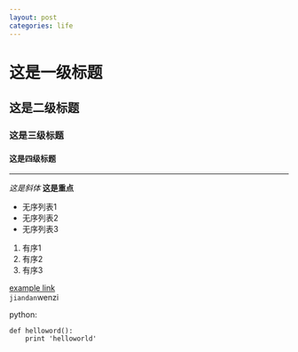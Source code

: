 ```yaml
---
layout: post
categories: life
---
```


# 这是一级标题

## 这是二级标题 ##

### 这是三级标题 ###

#### 这是四级标题 ####

---
*这是斜体*
**这是重点**

+ 无序列表1
+ 无序列表2
+ 无序列表3

1. 有序1
2. 有序2
3. 有序3

[example link](http://www.baidu.com)   
`jiandan`wenzi

python:

    def helloword():
        print 'helloworld'

